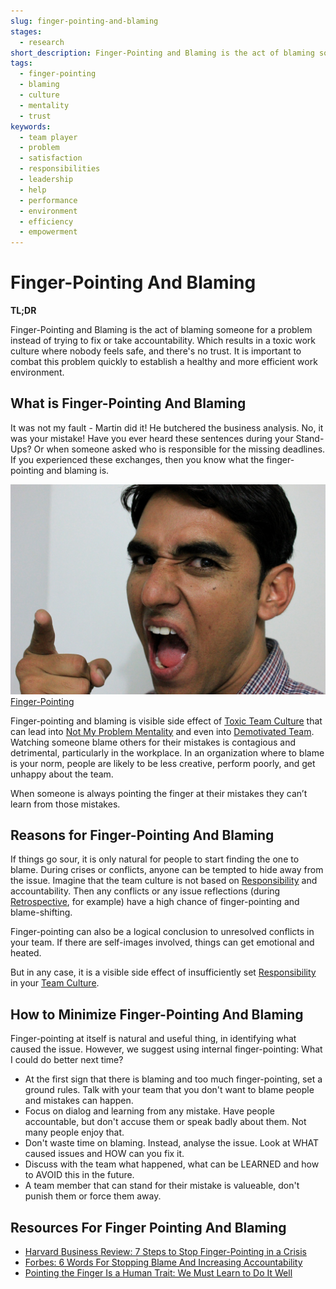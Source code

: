 ```yaml
---
slug: finger-pointing-and-blaming
stages:
  - research
short_description: Finger-Pointing and Blaming is the act of blaming someone for a problem instead of trying to fix or take accountability. This results in a toxic work culture where nobody feels safe and there's no trust.
tags:
  - finger-pointing
  - blaming
  - culture
  - mentality
  - trust
keywords:
  - team player
  - problem
  - satisfaction
  - responsibilities
  - leadership
  - help
  - performance
  - environment
  - efficiency
  - empowerment
---
```


# Finger-Pointing And Blaming

**TL;DR**

Finger-Pointing and Blaming is the act of blaming someone for a problem instead of trying to fix or take accountability. Which results in a toxic work culture where nobody feels safe, and there's no trust. It is important to combat this problem quickly to establish a healthy and more efficient work environment.

## What is Finger-Pointing And Blaming

It was not my fault - Martin did it! He butchered the business analysis. No, it was your mistake! Have you ever heard these sentences during your Stand-Ups? Or when someone asked who is responsible for the missing deadlines. If you experienced these exchanges, then you know what the finger-pointing and blaming is.

![Finger-Pointing](/files/finger_pointing.jpg)
[Finger-Pointing](https://pixabay.com/photos/angry-man-point-finger-india-angry-274175/)

Finger-pointing and blaming is visible side effect of [Toxic Team Culture](/problems/toxic-team-culture) that can lead into [Not My Problem Mentality](/problems/not-my-problem-mentality) and even into [Demotivated Team](/problems/demotivated-team). Watching someone blame others for their mistakes is contagious and detrimental, particularly in the workplace. In an organization where to blame is your norm, people are likely to be less creative, perform poorly, and get unhappy about the team. 

When someone is always pointing the finger at their mistakes they can’t learn from those mistakes. 

## Reasons for Finger-Pointing And Blaming

If things go sour, it is only natural for people to start finding the one to blame. During crises or conflicts, anyone can be tempted to hide away from the issue. Imagine that the team culture is not based on [Responsibility](/practices/responsibility) and accountability. Then any conflicts or any issue reflections (during [Retrospective](/practices/retrospective), for example) have a high chance of finger-pointing and blame-shifting.

Finger-pointing can also be a logical conclusion to unresolved conflicts in your team. If there are self-images involved, things can get emotional and heated. 

But in any case, it is a visible side effect of insufficiently set [Responsibility](/practices/responsibility) in your [Team Culture](/practices/team-culture).

## How to Minimize Finger-Pointing And Blaming

Finger-pointing at itself is natural and useful thing, in identifying what caused the issue. However, we suggest using internal finger-pointing: What I could do better next time?

- At the first sign that there is blaming and too much finger-pointing, set a ground rules. Talk with your team that you don't want to blame people and mistakes can happen.
- Focus on dialog and learning from any mistake. Have people accountable, but don't accuse them or speak badly about them. Not many people enjoy that.
- Don't waste time on blaming. Instead, analyse the issue. Look at WHAT caused issues and HOW can you fix it.
- Discuss with the team what happened, what can be LEARNED and how to AVOID this in the future.
- A team member that can stand for their mistake is valueable, don't punish them or force them away.

## Resources For Finger Pointing And Blaming

- [Harvard Business Review: 7 Steps to Stop Finger-Pointing in a Crisis](https://hbr.org/2008/10/7-steps-to-stop-finger-pointin)
- [Forbes: 6 Words For Stopping Blame And Increasing Accountability](https://www.forbes.com/sites/markmurphy/2015/06/12/6-words-for-stopping-blame-and-increasing-accountability/#3ab9e4a957c3)
- [Pointing the Finger Is a Human Trait: We Must Learn to Do It Well](https://www.outcome-eng.com/accountability-and-finger-pointing/)